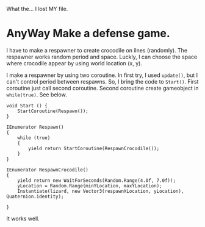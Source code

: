  What the... I lost MY file.

# AnyWay Make a defense game.

I have to make a respawner to create crocodile on ilnes (randomly). The respawner works random period and space. Luckly, I can choose the space where crocodile appear by using world location (x, y). 

I make a respawner by using two coroutine. In first try, I used `update()`, but I can't control period between respawns. So, I bring the code to `Start()`. First coroutine just call second coroutine. Second coroutine create gameobject in `while(true)`. See below.

	void Start () {
        StartCoroutine(Respawn());
    }

    IEnumerator Respawn()
    {
        while (true)
        {
            yield return StartCoroutine(RespawnCrocodile());
        }
    }

    IEnumerator RespawnCrocodile()
    {
        yield return new WaitForSeconds(Random.Range(4.0f, 7.0f));
        yLocation = Random.Range(minYLocation, maxYLocation);
        Instantiate(lizard, new Vector3(respawnXLocation, yLocation), Quaternion.identity);

    }

It works well.
